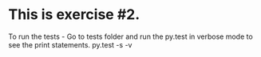 # This is exercise #2.
To run the tests - Go to tests folder and run the py.test in verbose mode to see the print statements.
py.test -s -v 
